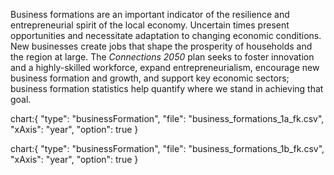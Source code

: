 Business formations are an important indicator of the resilience and entrepreneurial spirit of the local economy. Uncertain times present opportunities and necessitate adaptation to changing economic conditions. New businesses create jobs that shape the prosperity of households and the region at large. The _Connections 2050_ plan seeks to foster innovation and a highly-skilled workforce, expand entrepreneurialism, encourage new business formation and growth, and support key economic sectors; business formation statistics help quantify where we stand in achieving that goal.

chart:{
"type": "businessFormation",
"file": "business_formations_1a_fk.csv",
"xAxis": "year",
"option": true
}

chart:{
"type": "businessFormation",
"file": "business_formations_1b_fk.csv",
"xAxis": "year",
"option": true
}
